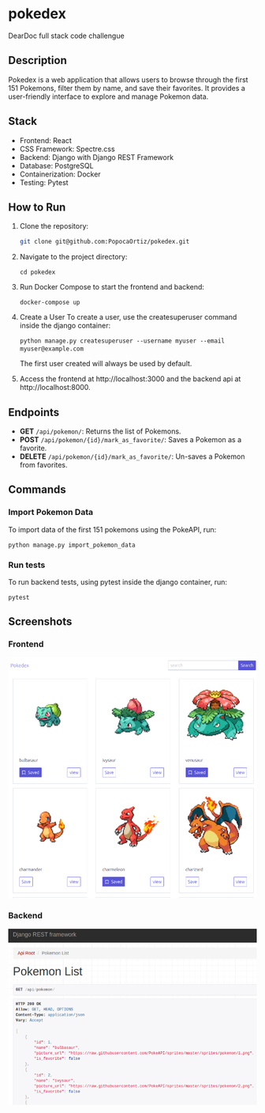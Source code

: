 # pokedex
DearDoc full stack code challengue

## Description
Pokedex is a web application that allows users to browse through the first 151 Pokemons, filter them by name, and save their favorites. It provides a user-friendly interface to explore and manage Pokemon data.

## Stack
- Frontend: React
- CSS Framework: Spectre.css
- Backend: Django with Django REST Framework
- Database: PostgreSQL
- Containerization: Docker
- Testing: Pytest

## How to Run
1. Clone the repository:
   ```bash
   git clone git@github.com:PopocaOrtiz/pokedex.git
   ```

2. Navigate to the project directory:
   ```
   cd pokedex
   ```

3. Run Docker Compose to start the frontend and backend:
   ```
   docker-compose up
   ```

4. Create a User
   To create a user, use the createsuperuser command inside the django container:
   ```
   python manage.py createsuperuser --username myuser --email myuser@example.com
   ```
   The first user created will always be used by default.

4. Access the frontend at http://localhost:3000 and the backend api at http://localhost:8000.

## Endpoints

- **GET** `/api/pokemon/`: Returns the list of Pokemons.
- **POST** `/api/pokemon/{id}/mark_as_favorite/`: Saves a Pokemon as a favorite.
- **DELETE** `/api/pokemon/{id}/mark_as_favorite/`: Un-saves a Pokemon from favorites.

## Commands
### Import Pokemon Data
To import data of the first 151 pokemons using the PokeAPI, run:
```
python manage.py import_pokemon_data
```

### Run tests
To run backend tests, using pytest inside the django container, run:
```
pytest
```

## Screenshots
### Frontend
![Frontend](frontend_example.png)
### Backend
![Backend](backend_example.png)
